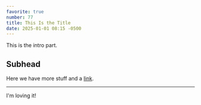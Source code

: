 ```yaml
---
favorite: true
number: 77
title: This Is the Title
date: 2025-01-01 08:15 -0500
---
```

This is the intro part.

## Subhead

Here we have more stuff and a [link][].

---

I'm loving it!

[link]: http://www.example.com
